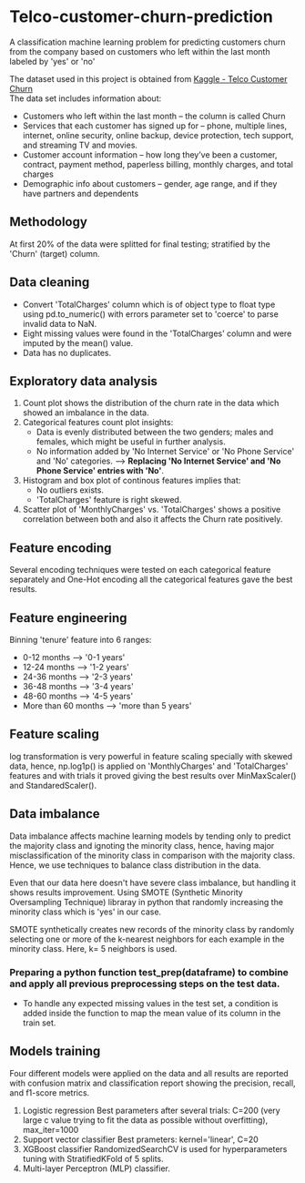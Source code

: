 # Telco-customer-churn-prediction
A classification machine learning problem for predicting customers churn from the company based on customers who left within the last month labeled by 'yes' or 'no'

The dataset used in this project is obtained from [Kaggle - Telco Customer Churn](https://www.kaggle.com/blastchar/telco-customer-churn)\
The data set includes information about:
- Customers who left within the last month – the column is called Churn
- Services that each customer has signed up for – phone, multiple lines, internet, online security, online backup, device protection, tech support, and streaming TV and movies.
- Customer account information – how long they’ve been a customer, contract, payment method, paperless billing, monthly charges, and total charges
- Demographic info about customers – gender, age range, and if they have partners and dependents

## Methodology
At first 20% of the data were splitted for final testing; stratified by the 'Churn' (target) column.

## Data cleaning
* Convert 'TotalCharges' column which is of object type to float type using pd.to_numeric() with errors parameter set to 'coerce' to parse invalid data to NaN.
* Eight missing values were found in the 'TotalCharges' column and were imputed by the mean() value.
* Data has no duplicates.

## Exploratory data analysis
1. Count plot shows the distribution of the churn rate in the data which showed an imbalance in the data.
2. Categorical features count plot insights:
    * Data is evenly distributed between the two genders; males and females, which might be useful in further analysis.
    * No information added by 'No Internet Service' or 'No Phone Service' and 'No' categories.
    --> **Replacing 'No Internet Service' and 'No Phone Service' entries with 'No'**.
3. Histogram and box plot of continous features implies that:
    * No outliers exists.
    * 'TotalCharges' feature is right skewed.
4. Scatter plot of 'MonthlyCharges' vs. 'TotalCharges' shows a positive correlation between both and also it affects the Churn rate positively.

## Feature encoding 
Several encoding techniques were tested on each categorical feature separately and One-Hot encoding all the categorical features gave the best results.

## Feature engineering
Binning 'tenure' feature into 6 ranges:
* 0-12 months --> '0-1 years'
* 12-24 months --> '1-2 years'
* 24-36 months --> '2-3 years'
* 36-48 months --> '3-4 years'
* 48-60 months --> '4-5 years'
* More than 60 months --> 'more than 5 years'

## Feature scaling
log transformation is very powerful in feature scaling specially with skewed data, hence, np.log1p() is applied on 'MonthlyCharges' and 'TotalCharges' features and with trials it proved giving the best results over MinMaxScaler() and StandaredScaler().

## Data imbalance
Data imbalance affects machine learning models by tending only to predict the majority class and ignoting the minority class, hence, having major misclassification of the minority class in comparison with the majority class. Hence, we use techniques to balance class distribution in the data.

Even that our data here doesn't have severe class imbalance, but handling it shows results improvement.
Using SMOTE (Synthetic Minority Oversampling Technique) libraray in python that randomly increasing the minority class which is 'yes' in our case.

SMOTE synthetically creates new records of the minority class by randomly selecting one or more of the k-nearest neighbors for each example in the minority class. Here, k= 5 neighbors is used. 

### Preparing a python function test_prep(dataframe) to combine and apply all previous preprocessing steps on the test data.
- To handle any expected missing values in the test set, a condition is added inside the function to map the mean value of its column in the train set.

## Models training
Four different models were applied on the data and all results are reported with confusion matrix and classification report showing the precision, recall, and f1-score metrics.
1. Logistic regression
Best parameters after several trials: C=200 (very large c value trying to fit the data as possible without overfitting), max_iter=1000
2. Support vector classifier
Best prameters: kernel='linear', C=20
3. XGBoost classifier
RandomizedSearchCV is used for hyperparameters tuning with StratifiedKFold of 5 splits.
4. Multi-layer Perceptron (MLP) classifier.